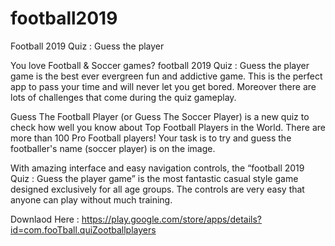 # football2019
Football 2019 Quiz : Guess the player

You love Football & Soccer games? football 2019 Quiz : Guess the player game is the best ever evergreen fun and addictive game. This is the perfect app to pass your time and will never let you get bored. Moreover there are lots of challenges that come during the quiz gameplay.

Guess The Football Player (or Guess The Soccer Player) is a new quiz to check how well you know about Top Football Players in the World. There are more than 100 Pro Football players! Your task is to try and guess the footballer's name (soccer player) is on the image.

With amazing interface and easy navigation controls, the “football 2019 Quiz : Guess the player game” is the most fantastic casual style game designed exclusively for all age groups. The controls are very easy that anyone can play without much training. 

Downlaod Here : https://play.google.com/store/apps/details?id=com.fooTball.quiZootballplayers
